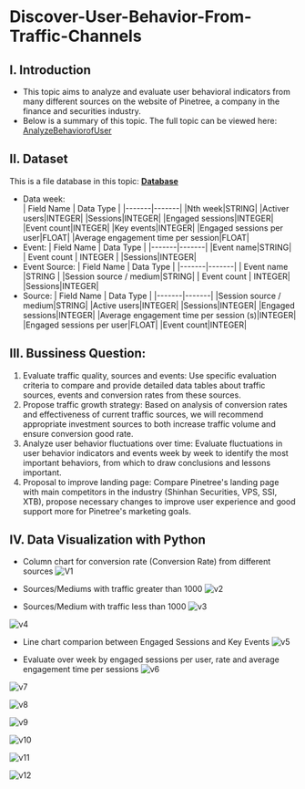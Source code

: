 # Discover-User-Behavior-From-Traffic-Channels
## I. Introduction
- This topic aims to analyze and evaluate user behavioral indicators from many different sources on the website of Pinetree, a company in the finance and securities industry.
- Below is a summary of this topic. The full topic can be viewed here: [AnalyzeBehaviorofUser](https://colab.research.google.com/drive/1hoBLNEbMmeCC7Bn7T6aY1MfhFxybfR7z?usp=sharing)
## II. Dataset
This is a file database in this topic: **[Database](https://drive.google.com/drive/u/0/folders/10AzT_ChQJtBifj3tyD_RJ32yAMabFv7G)**

- Data week: <br>
    | Field Name | Data Type |
    |-------|-------|
    |Nth week|STRING|
    |Activer users|INTEGER|
    |Sessions|INTEGER|
    |Engaged sessions|INTEGER|
    |Event count|INTEGER|
    |Key events|INTEGER|
    |Engaged sessions per user|FLOAT|
    |Average engagement time per session|FLOAT|
- Event:
    | Field Name | Data Type |
    |-------|-------|
    |Event name|STRING|
    | Event count | INTEGER |
    |Sessions|INTEGER|
- Event Source:
    | Field Name | Data Type |
    |-------|-------|
    | Event name |STRING |
    |Session source / medium|STRING|
    | Event count | INTEGER|
    |Sessions|INTEGER|
- Source:
    | Field Name | Data Type |
    |-------|-------|
    |Session source / medium|STRING|
    |Active users|INTEGER|
    |Sessions|INTEGER|
    |Engaged sessions|INTEGER|
    |Average engagement time per session (s)|INTEGER|
    |Engaged sessions per user|FLOAT|
    |Event count|INTEGER| 
## III. Bussiness Question:

1. Evaluate traffic quality, sources and events: Use specific evaluation criteria to compare and provide detailed data tables about traffic sources, events and conversion rates from these sources.
2. Propose traffic growth strategy: Based on analysis of conversion rates and effectiveness of current traffic sources, we will recommend appropriate investment sources to both increase traffic volume and ensure conversion good rate.
3. Analyze user behavior fluctuations over time: Evaluate fluctuations in user behavior indicators and events week by week to identify the most important behaviors, from which to draw conclusions and lessons important.
4. Proposal to improve landing page: Compare Pinetree's landing page with main competitors in the industry (Shinhan Securities, VPS, SSI, XTB), propose necessary changes to improve user experience and good support more for Pinetree's marketing goals.

## IV. Data Visualization with Python
- Column chart for conversion rate (Conversion Rate) from different sources
![V1](https://github.com/user-attachments/assets/54aad7e3-2fca-4aa5-9d2e-fc94fc3dc2bf)

- Sources/Mediums with traffic greater than 1000
![v2](https://github.com/user-attachments/assets/1000449d-5def-480d-8b9c-01cd7d194a04)

- Sources/Medium with traffic less than 1000
![v3](https://github.com/user-attachments/assets/8de602c3-ed56-49ac-955c-0d2000c8978c)

![v4](https://github.com/user-attachments/assets/ffdbb7a6-ac7b-45d6-bd77-7c957d1bec07)

- Line chart comparion between Engaged Sessions and Key Events
![v5](https://github.com/user-attachments/assets/4aedc902-18c3-4b3d-a262-8c2282176430)

- Evaluate over week by engaged sessions per user, rate and average engagement time per sessions
![v6](https://github.com/user-attachments/assets/27dceaae-aff4-4f06-bf32-daac6363deb8)

![v7](https://github.com/user-attachments/assets/63061f0f-6fcf-4a88-9e70-f65a3b58a644)




![v8](https://github.com/user-attachments/assets/ab7c8d2d-56eb-453f-b241-57663c3390b1)

![v9](https://github.com/user-attachments/assets/b7687865-a10e-4843-9a05-f711a738a185)

![v10](https://github.com/user-attachments/assets/5bf31290-bddf-4f9a-b03c-7ac68128435c)




![v11](https://github.com/user-attachments/assets/9adb27ba-86d6-47c9-bf82-57356ccc5bbb)




![v12](https://github.com/user-attachments/assets/4b75fa2b-9c50-46f7-84eb-8c364d0cfc46)


